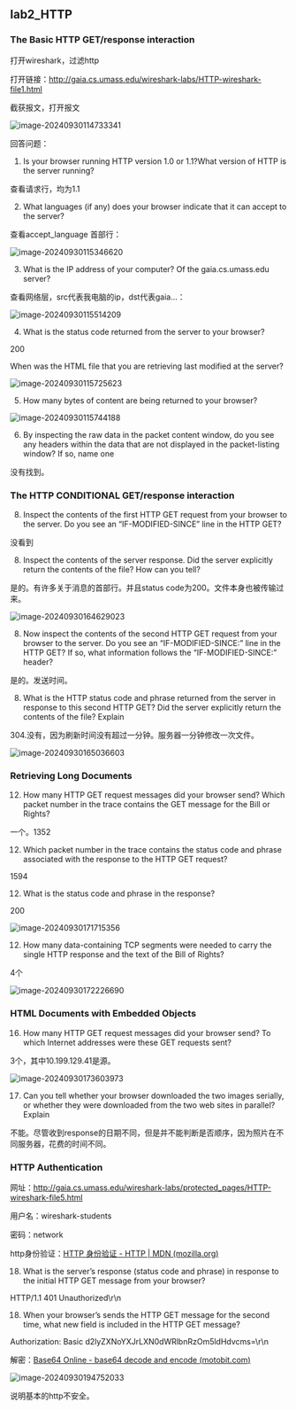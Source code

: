 ## lab2_HTTP

### The Basic HTTP GET/response interaction

打开wireshark，过滤http

打开链接：http://gaia.cs.umass.edu/wireshark-labs/HTTP-wireshark-file1.html

截获报文，打开报文

![image-20240930114733341](lab2/image-20240930114733341.png)

回答问题：

1. Is your browser running HTTP version 1.0 or 1.1?What version of HTTP is the  server running? 

查看请求行，均为1.1

2. What languages (if any) does your browser indicate that it can accept to the  server? 

查看accept_language 首部行：

![image-20240930115346620](lab2/image-20240930115346620.png)

3. What is the IP address of your computer? Of the gaia.cs.umass.edu server?

查看网络层，src代表我电脑的ip，dst代表gaia...：

![image-20240930115514209](lab2/image-20240930115514209.png)

4. What is the status code returned from the server to your browser?

200

When was the HTML file that you are retrieving last modified at the server?

![image-20240930115725623](lab2/image-20240930115725623.png)

5. How many bytes of content are being returned to your browser?

![image-20240930115744188](lab2/image-20240930115744188.png)

6. By inspecting the raw data in the packet content window, do you see any headers  within the data that are not displayed in the packet-listing window? If so, name  one

没有找到。

### The HTTP CONDITIONAL GET/response interaction

8. Inspect the contents of the first HTTP GET request from your browser to the  server. Do you see an “IF-MODIFIED-SINCE” line in the HTTP GET? 

没看到

8. Inspect the contents of the server response. Did the server explicitly return the  contents of the file? How can you tell? 

是的。有许多关于消息的首部行。并且status code为200。文件本身也被传输过来。

![image-20240930164629023](lab2/image-20240930164629023.png)

8.  Now inspect the contents of the second HTTP GET request from your browser to  the server. Do you see an “IF-MODIFIED-SINCE:” line in the HTTP GET? If  so, what information follows the “IF-MODIFIED-SINCE:” header?

是的。发送时间。

8.  What is the HTTP status code and phrase returned from the server in response to  this second HTTP GET? Did the server explicitly return the contents of the file?  Explain

304.没有，因为刷新时间没有超过一分钟。服务器一分钟修改一次文件。

![image-20240930165036603](lab2/image-20240930165036603.png)

###  Retrieving Long Documents

12. How many HTTP GET request messages did your browser send? Which packet  number in the trace contains the GET message for the Bill or Rights? 

一个。1352

12.  Which packet number in the trace contains the status code and phrase associated  with the response to the HTTP GET request? 

1594

12. What is the status code and phrase in the response?

200 

![image-20240930171715356](lab2/image-20240930171715356.png)

12.  How many data-containing TCP segments were needed to carry the single HTTP  response and the text of the Bill of Rights?

4个

![image-20240930172226690](lab2/image-20240930172226690.png)

### HTML Documents with Embedded Objects

16. How many HTTP GET request messages did your browser send? To which  Internet addresses were these GET requests sent? 

3个，其中10.199.129.41是源。

![image-20240930173603973](lab2/image-20240930173603973.png)

17. Can you tell whether your browser downloaded the two images serially, or  whether they were downloaded from the two web sites in parallel? Explain

不能。尽管收到response的日期不同，但是并不能判断是否顺序，因为照片在不同服务器，花费的时间不同。

###  HTTP Authentication

网址：http://gaia.cs.umass.edu/wireshark-labs/protected_pages/HTTP-wireshark-file5.html

用户名：wireshark-students

密码：network

http身份验证：[HTTP 身份验证 - HTTP | MDN (mozilla.org)](https://developer.mozilla.org/zh-CN/docs/Web/HTTP/Authentication)

18. What is the server’s response (status code and phrase) in response to the initial  HTTP GET message from your browser? 

HTTP/1.1 401 Unauthorized\r\n

18. When your browser’s sends the HTTP GET message for the second time, what  new field is included in the HTTP GET message?

Authorization: Basic d2lyZXNoYXJrLXN0dWRlbnRzOm5ldHdvcms=\r\n

解密：[Base64 Online - base64 decode and encode (motobit.com)](https://www.motobit.com/util/base64-decoder-encoder.asp)

![image-20240930194752033](lab2/image-20240930194752033.png)

说明基本的http不安全。